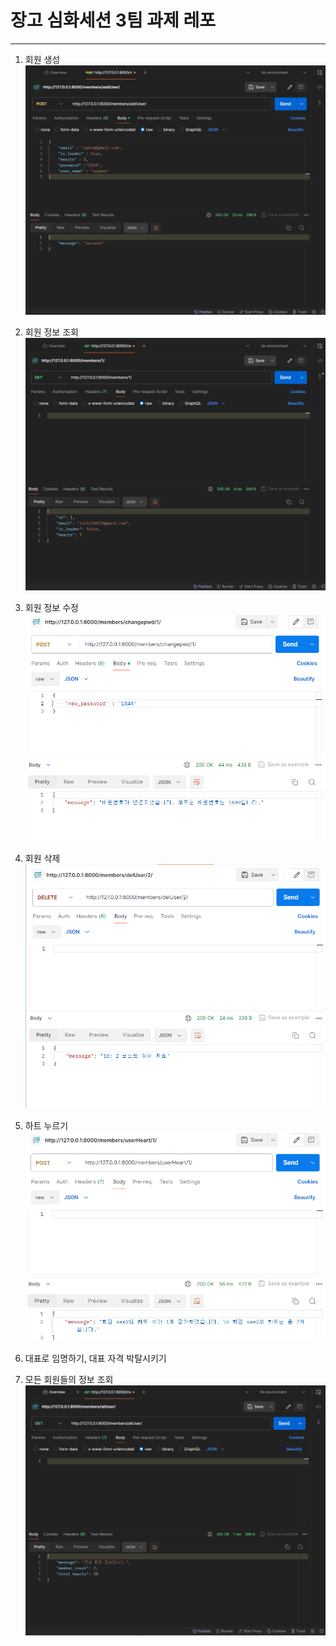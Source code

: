 # 장고 심화세션 3팀 과제 레포
---
1. 회원 생성
![1_회원_생성](./image/be_team3_1.png)

2. 회원 정보 조회
![2_회원_정보_조회](./image/be_team3_2.png)

3. 회원 정보 수정
![func3](./image/func3.png)

4. 회원 삭제
![func4](./image/func4.png)

5. 하트 누르기
![func5](./image/func5.png)

6. 대표로 임명하기, 대표 자격 박탈시키기


7. 모든 회원들의 정보 조회
![7_모든_회원들의_정보_조회](./image/be_team3_7.png)


